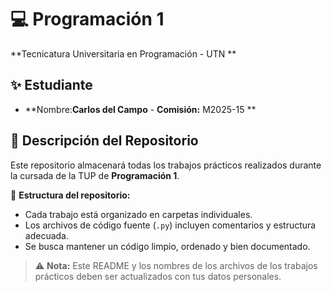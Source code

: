 
# 💻 Programación 1  
**Tecnicatura Universitaria en Programación - UTN **  


## ✨ Estudiante  
- **Nombre:**Carlos del Campo**  - **Comisión:** M2025-15 **  

## 📂 Descripción del Repositorio  
Este repositorio almacenará todas los trabajos prácticos realizados durante la cursada de la TUP de **Programación 1**.  

📌 **Estructura del repositorio:**  
- Cada trabajo está organizado en carpetas individuales.  
- Los archivos de código fuente (`.py`) incluyen comentarios y estructura adecuada.  
- Se busca mantener un código limpio, ordenado y bien documentado.  

> ⚠️ **Nota:** Este README y los nombres de los archivos de los trabajos prácticos deben ser actualizados con tus datos personales.
> 

 
